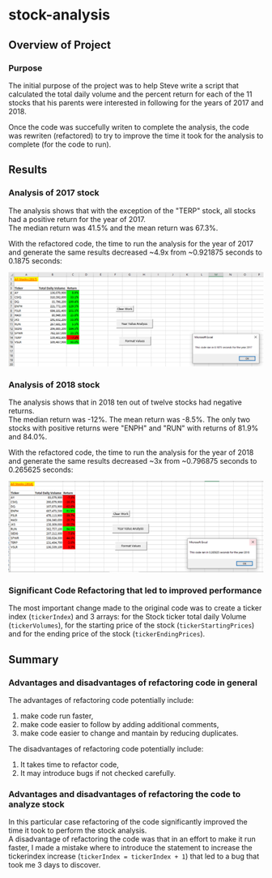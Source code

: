 # stock-analysis

## Overview of Project

### Purpose

The initial purpose of the project was to help Steve write a script that calculated the total daily volume and the percent return for each of the 11 stocks that his parents were interested in following for the years of 2017 and 2018.  

Once the code was succefully writen to complete the analysis, the code was rewriten (refactored) to try to improve the time it took for the analysis to complete (for the code to run).

## Results

### Analysis of 2017 stock

The analysis shows that with the exception of the "TERP" stock, all stocks had a positive return for the year of 2017.  
The median return was 41.5% and the mean return was 67.3%.

With the refactored code, the time to run the analysis for the year of 2017 and generate the same results decreased ~4.9x from ~0.921875 seconds to 0.1875 seconds:

![](Resources/VBA_Challenge_2017.PNG)

### Analysis of 2018 stock

The analysis shows that in 2018 ten out of twelve stocks had negative returns.  
The median return was -12%. The mean return was -8.5%.
The only two stocks with positive returns were "ENPH" and "RUN" with returns of 81.9% and 84.0%.

With the refactored code, the time to run the analysis for the year of 2018 and generate the same results decreased ~3x from ~0.796875 seconds to 0.265625 seconds:

![](Resources/VBA_Challenge_2018.PNG)

### Significant Code Refactoring that led to improved performance

The most important change made to the original code was to create a ticker index (```tickerIndex```) and 3 arrays: for the Stock ticker total daily Volume (```tickerVolumes```), for the starting price of the stock (```tickerStartingPrices```) and for the ending price of the stock (```tickerEndingPrices```).

## Summary

### Advantages and disadvantages of refactoring code in general
The advantages of refactoring code potentially include:
1. make code run faster,
2. make code easier to follow by adding additional comments,
3. make code easier to change and mantain by reducing duplicates.

The disadvantages of refactoring code potentially include:
1. It takes time to refactor code,
2. It may introduce bugs if not checked carefully.

### Advantages and disadvantages of refactoring the code to analyze stock
In this particular case refactoring of the code significantly improved the time it took to perform the stock analysis.  
A disadvantage of refactoring the code was that in an effort to make it run faster, I made a mistake where to introduce the statement to increase the tickerindex increase (```tickerIndex = tickerIndex + 1```) that led to a bug that took me 3 days to discover.

